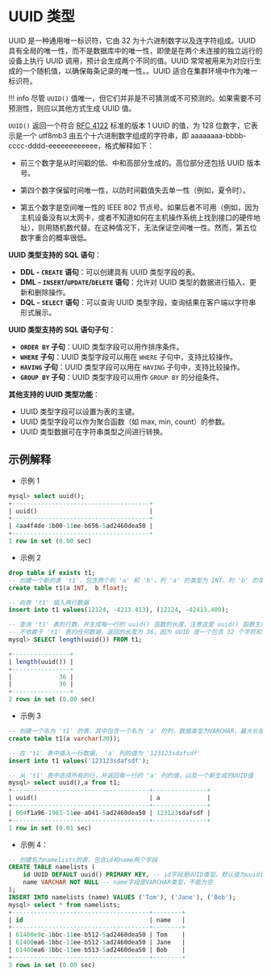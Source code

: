 # UUID 类型

UUID 是一种通用唯一标识符，它由 32 为十六进制数字以及连字符组成。UUID 具有全局的唯一性，而不是数据库中的唯一性，即使是在两个未连接的独立运行的设备上执行 UUID 调用，预计会生成两个不同的值。UUID 常常被用来为对应行生成的一个随机值，以确保每条记录的唯一性。。UUID 适合在集群环境中作为唯一标识符。

!!! info
    尽管 `UUID()` 值唯一，但它们并非是不可猜测或不可预测的。如果需要不可预测性，则应以其他方式生成 UUID 值。

`UUID()` 返回一个符合 [RFC 4122](http://www.ietf.org/rfc/rfc4122.txt) 标准的版本 1 UUID 的值，为 128 位数字，它表示是一个 utf8mb3 由五个十六进制数字组成的字符串，即 aaaaaaaa-bbbb-cccc-dddd-eeeeeeeeeeee，格式解释如下：

- 前三个数字是从时间戳的低、中和高部分生成的。高位部分还包括 UUID 版本号。

- 第四个数字保留时间唯一性，以防时间戳值失去单一性（例如，夏令时）。

- 第五个数字是空间唯一性的 IEEE 802 节点号。如果后者不可用（例如，因为主机设备没有以太网卡，或者不知道如何在主机操作系统上找到接口的硬件地址），则用随机数代替。在这种情况下，无法保证空间唯一性。然而，第五位数字重合的概率很低。

**UUID 类型支持的 SQL 语句**：

- **DDL - `CREATE` 语句**：可以创建具有 UUID 类型字段的表。
- **DML - `INSERT`/`UPDATE`/`DELETE` 语句**：允许对 UUID 类型的数据进行插入、更新和删除操作。
- **DQL - `SELECT` 语句**：可以查询 UUID 类型字段，查询结果在客户端以字符串形式展示。

**UUID 类型支持的 SQL 语句子句**：

- **`ORDER BY` 子句**：UUID 类型字段可以用作排序条件。
- **`WHERE` 子句**：UUID 类型字段可以用在 `WHERE` 子句中，支持比较操作。
- **`HAVING` 子句**：UUID 类型字段可以用在 `HAVING` 子句中，支持比较操作。
- **`GROUP BY` 子句**：UUID 类型字段可以用作 `GROUP BY` 的分组条件。

**其他支持的 UUID 类型功能**：

- UUID 类型字段可以设置为表的主键。
- UUID 类型字段可以作为聚合函数（如 max, min, count）的参数。
- UUID 类型数据可在字符串类型之间进行转换。

## 示例解释

- 示例 1

```sql
mysql> select uuid();
+--------------------------------------+
| uuid()                               |
+--------------------------------------+
| 4aa4f4de-1b00-11ee-b656-5ad2460dea50 |
+--------------------------------------+
1 row in set (0.00 sec)
```

- 示例 2

```sql
drop table if exists t1;
-- 创建一个新的表 't1'，包含两个列 'a' 和 'b'，列 'a' 的类型为 INT，列 'b' 的类型为 float
create table t1(a INT,  b float);

-- 向表 't1' 插入两行数据
insert into t1 values(12124, -4213.413), (12124, -42413.409);

-- 查询 't1' 表的行数，并生成每一行的 uuid() 函数的长度，注意这里 uuid() 函数生成的是一个新的 UUID，
-- 不依赖于 't1' 表的任何数据，返回的长度为 36，因为 UUID 是一个包含 32 个字符和 4 个短划线的 36 个字符的字符串
mysql> SELECT length(uuid()) FROM t1;

+----------------+
| length(uuid()) |
+----------------+
|             36 |
|             36 |
+----------------+
2 rows in set (0.00 sec)
```

- 示例 3

```sql
-- 创建一个名为 't1' 的表，其中包含一个名为 'a' 的列，数据类型为VARCHAR，最大长度为20
create table t1(a varchar(20));

-- 在 't1' 表中插入一行数据， 'a' 列的值为 '123123sdafsdf'
insert into t1 values('123123sdafsdf');

-- 从 't1' 表中选择所有的行，并返回每一行的 'a' 列的值，以及一个新生成的UUID值
mysql> select uuid(),a from t1;
+--------------------------------------+---------------+
| uuid()                               | a             |
+--------------------------------------+---------------+
| 664f1a96-1981-11ee-a041-5ad2460dea50 | 123123sdafsdf |
+--------------------------------------+---------------+
1 row in set (0.01 sec)
```

- 示例 4：

```sql
-- 创建名为namelists的表，包含id和name两个字段
CREATE TABLE namelists (
    id UUID DEFAULT uuid() PRIMARY KEY, -- id字段是UUID类型，默认值为uuid()函数生成的UUID值，作为主键
    name VARCHAR NOT NULL -- name字段是VARCHAR类型，不能为空
);
INSERT INTO namelists (name) VALUES ('Tom'), ('Jane'), ('Bob');
mysql> select * from namelists;
+--------------------------------------+--------+
| id                                   | name   |
+--------------------------------------+--------+
| 61400e9c-1bbc-11ee-b512-5ad2460dea50 | Tom    |
| 61400ea6-1bbc-11ee-b512-5ad2460dea50 | Jane   |
| 61400ea6-1bbc-11ee-b513-5ad2460dea50 | Bob    |
+--------------------------------------+--------+
3 rows in set (0.00 sec)
```
